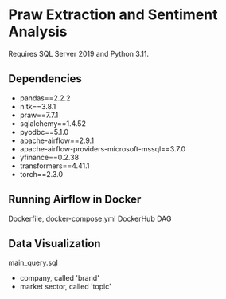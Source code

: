 # Praw Extraction and Sentiment Analysis
Requires SQL Server 2019 and Python 3.11. 

## Dependencies
* pandas==2.2.2 
* nltk==3.8.1 
* praw==7.7.1 
* sqlalchemy==1.4.52 
* pyodbc==5.1.0 
* apache-airflow==2.9.1 
* apache-airflow-providers-microsoft-mssql==3.7.0 
* yfinance==0.2.38 
* transformers==4.41.1 
* torch==2.3.0 

## Running Airflow in Docker
Dockerfile, docker-compose.yml
DockerHub
DAG

## Data Visualization
main_query.sql
- company, called 'brand'
- market sector, called 'topic'
